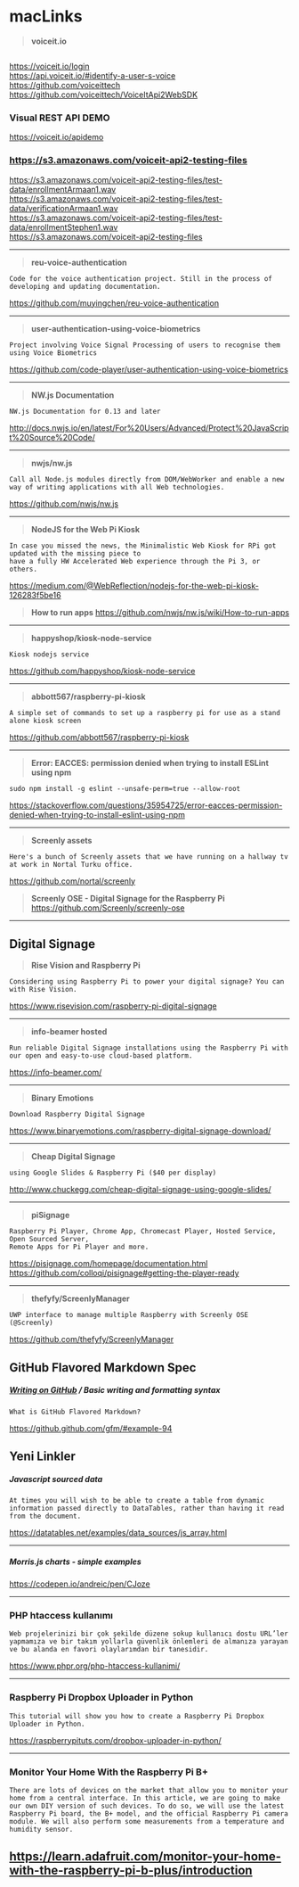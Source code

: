 # macLinks
> **voiceit.io**
```
```
https://voiceit.io/login <br>
https://api.voiceit.io/#identify-a-user-s-voice <br>
https://github.com/voiceittech <br>
https://github.com/voiceittech/VoiceItApi2WebSDK<br>
### Visual REST API DEMO
https://voiceit.io/apidemo

### https://s3.amazonaws.com/voiceit-api2-testing-files<br>

https://s3.amazonaws.com/voiceit-api2-testing-files/test-data/enrollmentArmaan1.wav<br>
https://s3.amazonaws.com/voiceit-api2-testing-files/test-data/verificationArmaan1.wav<br>
https://s3.amazonaws.com/voiceit-api2-testing-files/test-data/enrollmentStephen1.wav<br>
https://s3.amazonaws.com/voiceit-api2-testing-files


<hr>

> **reu-voice-authentication**
```
Code for the voice authentication project. Still in the process of developing and updating documentation.
```
https://github.com/muyingchen/reu-voice-authentication

<hr>

> **user-authentication-using-voice-biometrics**
```
Project involving Voice Signal Processing of users to recognise them using Voice Biometrics
```
https://github.com/code-player/user-authentication-using-voice-biometrics

<hr>

> **NW.js Documentation**
```
NW.js Documentation for 0.13 and later
```
http://docs.nwjs.io/en/latest/For%20Users/Advanced/Protect%20JavaScript%20Source%20Code/

<hr>

> **nwjs/nw.js**
```
Call all Node.js modules directly from DOM/WebWorker and enable a new way of writing applications with all Web technologies.
```
https://github.com/nwjs/nw.js

<hr>

> **NodeJS for the Web Pi Kiosk**
```
In case you missed the news, the Minimalistic Web Kiosk for RPi got updated with the missing piece to 
have a fully HW Accelerated Web experience through the Pi 3, or others.
```
https://medium.com/@WebReflection/nodejs-for-the-web-pi-kiosk-126283f5be16

> **How to run apps**
https://github.com/nwjs/nw.js/wiki/How-to-run-apps

<hr>

> **happyshop/kiosk-node-service**
```
Kiosk nodejs service
```
https://github.com/happyshop/kiosk-node-service

<hr>

> **abbott567/raspberry-pi-kiosk**
```
A simple set of commands to set up a raspberry pi for use as a stand alone kiosk screen
```
https://github.com/abbott567/raspberry-pi-kiosk

<hr>

> **Error: EACCES: permission denied when trying to install ESLint using npm**
```
sudo npm install -g eslint --unsafe-perm=true --allow-root
```
https://stackoverflow.com/questions/35954725/error-eacces-permission-denied-when-trying-to-install-eslint-using-npm

---

> **Screenly assets**
```
Here's a bunch of Screenly assets that we have running on a hallway tv at work in Nortal Turku office.
```
https://github.com/nortal/screenly

> **Screenly OSE - Digital Signage for the Raspberry Pi**
https://github.com/Screenly/screenly-ose
---

## Digital Signage
> **Rise Vision and Raspberry Pi**
```
Considering using Raspberry Pi to power your digital signage? You can with Rise Vision.
```
https://www.risevision.com/raspberry-pi-digital-signage

---

> **info-beamer hosted**
```
Run reliable Digital Signage installations using the Raspberry Pi with our open and easy-to-use cloud-based platform.
```
https://info-beamer.com/

---

> **Binary Emotions**
```
Download Raspberry Digital Signage
```
https://www.binaryemotions.com/raspberry-digital-signage-download/

---

> **Cheap Digital Signage**
```
using Google Slides & Raspberry Pi ($40 per display)
```
http://www.chuckegg.com/cheap-digital-signage-using-google-slides/

---

> **piSignage**
```
Raspberry Pi Player, Chrome App, Chromecast Player, Hosted Service, Open Sourced Server, 
Remote Apps for Pi Player and more.
```
https://pisignage.com/homepage/documentation.html<br>
https://github.com/colloqi/pisignage#getting-the-player-ready

---

> **thefyfy/ScreenlyManager**
```
UWP interface to manage multiple Raspberry with Screenly OSE (@Screenly)
```
https://github.com/thefyfy/ScreenlyManager

## GitHub Flavored Markdown Spec
##### [Writing on GitHub](https://help.github.com/categories/writing-on-github) **/ Basic writing and formatting syntax**
```
What is GitHub Flavored Markdown?
```
https://github.github.com/gfm/#example-94


## Yeni Linkler

##### Javascript sourced data
```
At times you will wish to be able to create a table from dynamic information passed directly to DataTables, rather than having it read from the document.
```
https://datatables.net/examples/data_sources/js_array.html

---

##### Morris.js charts - simple examples
https://codepen.io/andreic/pen/CJoze

---

### PHP htaccess kullanımı
```
Web projelerinizi bir çok şekilde düzene sokup kullanıcı dostu URL’ler yapmamıza ve bir takım yollarla güvenlik önlemleri de almanıza yarayan ve bu alanda en favori olaylarımdan bir tanesidir.
```
https://www.phpr.org/php-htaccess-kullanimi/

---

### Raspberry Pi Dropbox Uploader in Python
```
This tutorial will show you how to create a Raspberry Pi Dropbox Uploader in Python.
```
https://raspberrypituts.com/dropbox-uploader-in-python/

---

### Monitor Your Home With the Raspberry Pi B+
```
There are lots of devices on the market that allow you to monitor your home from a central interface. In this article, we are going to make our own DIY version of such devices. To do so, we will use the latest Raspberry Pi board, the B+ model, and the official Raspberry Pi camera module. We will also perform some measurements from a temperature and humidity sensor.
```
https://learn.adafruit.com/monitor-your-home-with-the-raspberry-pi-b-plus/introduction
---


